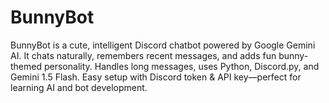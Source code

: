 # BunnyBot
BunnyBot is a cute, intelligent Discord chatbot powered by Google Gemini AI. It chats naturally, remembers recent messages, and adds fun bunny-themed personality. Handles long messages, uses Python, Discord.py, and Gemini 1.5 Flash. Easy setup with Discord token &amp; API key—perfect for learning AI and bot development.
